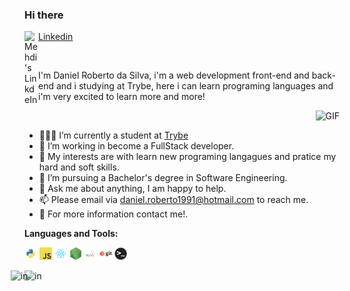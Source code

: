 ### Hi there 

<a href="https://www.linkedin.com/in/danielrobertosilva/">
  <img align="left" alt="Mehdi's LinkdeIn" width="22px" src="https://cdn.jsdelivr.net/npm/simple-icons@v3/icons/linkedin.svg" />
  <p>Linkedin</p>
</a><br>

<p>I'm Daniel Roberto da Silva, i'm a web development front-end and back-end and i studying at Trybe, here i can learn programing languages and i'm very excited to learn more and more!</p>

<img align="right" alt="GIF" src="https://i.pinimg.com/originals/e4/26/70/e426702edf874b181aced1e2fa5c6cde.gif" /><br>

- 👨🏽‍💻 I’m currently a student at <a href="https://www.linkedin.com/school/betrybe">Trybe</a>
- 🌱 I’m working in become a FullStack developer.
- 🤔 My interests are with learn new programing langagues and pratice my hard and soft skills.
- 💼 I’m pursuing a Bachelor's degree in Software Engineering.
- 💬 Ask me about anything, I am happy to help.
- 📫 Please email via daniel.roberto1991@hotmail.com to reach me.
- 📝 For more information contact me!.
 
**Languages and Tools:**  

<code><img height="20" src="https://raw.githubusercontent.com/github/explore/80688e429a7d4ef2fca1e82350fe8e3517d3494d/topics/python/python.png"></code>
<code><img height="20" src="https://raw.githubusercontent.com/github/explore/80688e429a7d4ef2fca1e82350fe8e3517d3494d/topics/javascript/javascript.png"></code>
<code><img height="20" src="https://raw.githubusercontent.com/github/explore/80688e429a7d4ef2fca1e82350fe8e3517d3494d/topics/react/react.png"></code>
<code><img height="20" src="https://raw.githubusercontent.com/github/explore/80688e429a7d4ef2fca1e82350fe8e3517d3494d/topics/nodejs/nodejs.png"></code>
<code><img height="20" src="https://raw.githubusercontent.com/github/explore/80688e429a7d4ef2fca1e82350fe8e3517d3494d/topics/mysql/mysql.png"></code>
<code><img height="20" src="https://raw.githubusercontent.com/github/explore/80688e429a7d4ef2fca1e82350fe8e3517d3494d/topics/git/git.png"></code>
<code><img height="20" src="https://raw.githubusercontent.com/github/explore/80688e429a7d4ef2fca1e82350fe8e3517d3494d/topics/terminal/terminal.png"></code>
<div style="display:flex;">
<img align="left" alt="in" src="https://github-readme-stats.vercel.app/api?username=DanielTrybe&show_icons=true&theme=radical&include_all_commits=true" />
<img width="450" height="200" style="margin-left:-50px" align="right" alt="in" src="https://github-readme-stats.vercel.app/api/top-langs/?username=DanielTrybe&layout=compact&hide=true)](https://github.com/anuraghazra/github-readme-stats" />
</div>


